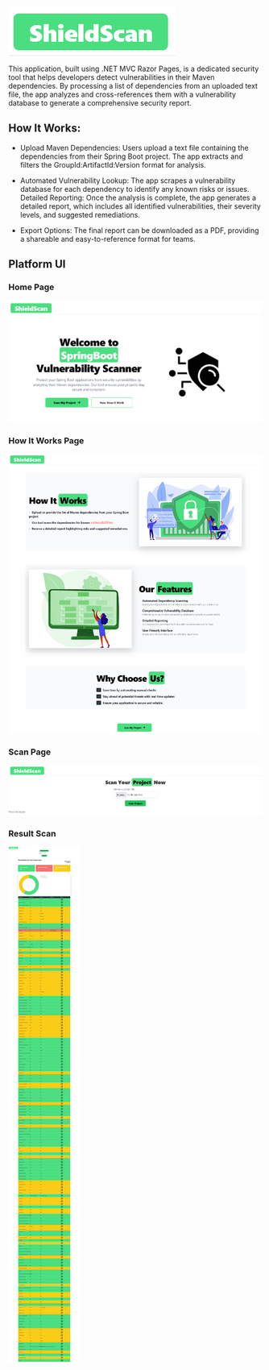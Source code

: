![logo](./wwwroot/logo.PNG)

This application, built using .NET MVC Razor Pages, is a dedicated security tool that helps developers detect vulnerabilities in their Maven dependencies. By processing a list of dependencies from an uploaded text file, the app analyzes and cross-references them with a vulnerability database to generate a comprehensive security report.

## How It Works:
- Upload Maven Dependencies: Users upload a text file containing the dependencies from their Spring Boot project. The app extracts and filters the GroupId:ArtifactId:Version format for analysis.

- Automated Vulnerability Lookup: The app scrapes a vulnerability database for each dependency to identify any known risks or issues.
    Detailed Reporting: Once the analysis is complete, the app generates a detailed report, which includes all identified vulnerabilities, their severity levels, and suggested remediations.

- Export Options: The final report can be downloaded as a PDF, providing a shareable and easy-to-reference format for teams.
## Platform UI
### Home Page
![interface 1](./wwwroot/interface_1.PNG)
### How It Works Page
![interface 2](./wwwroot/interface_2.png)
### Scan Page
![interface 3](./wwwroot/interface_3.png)
### Result Scan
![interfac 4](./wwwroot/images/resultScan.png)
